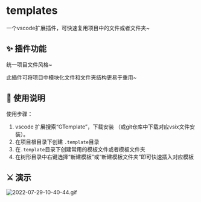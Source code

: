 # templates

一个vscode扩展插件，可快速复用项目中的文件或者文件夹~

## ✨ 插件功能

  统一项目文件风格~

  此插件可将项目中模块化文件和文件夹结构更易于重用~

## 📖 使用说明
使用步骤：

1. vscode 扩展搜索“GTemplate”，下载安装 （或git仓库中下载对应vsix文件安装）。
2. 在项目根目录下创建 `.template`目录
3. 在`.template`目录下创建常用的模板文件或者模板文件夹
4. 在树形目录中右键选择“新建模板”或“新建模板文件夹”即可快速插入对应模板

## ⚔ 演示

![2022-07-29-10-40-44.gif](https://p3-juejin.byteimg.com/tos-cn-i-k3u1fbpfcp/67e58777a23747e9b20b9214d94c48df~tplv-k3u1fbpfcp-watermark.image?)